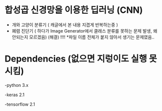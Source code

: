 # 합성곱 신경망을 이용한 딥러닝 (CNN) 

- 개와 고양이 분류기 ( 캐글에서 본 내용 지겹게 반복하는중 ) 
- 폐렴 진단기 ( 하다가 Image Generator에서 클래스 분류를 못하는 문제 발생, 왜 안되는지 모르겠음) (해결) !!!! 
  *파일 이름 전체가 붙지 않아서 생기는 문제였음..


# Dependencies (없으면 지렁이도 실행 못시킴) 

  -python 3.x 
  
  -keras 2.1 
  
  -tensorflow 2.1
